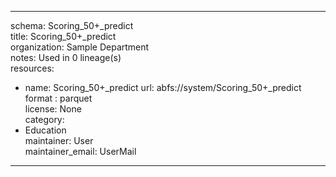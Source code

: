 


---  
schema: Scoring_50+_predict  
title: Scoring_50+_predict  
organization: Sample Department  
notes: Used in 0 lineage(s)  
resources:  
  - name: Scoring_50+_predict 
    url: abfs://system/Scoring_50+_predict 
    format : parquet  
license: None  
category:
  - Education  
maintainer: User  
maintainer_email: UserMail  
---